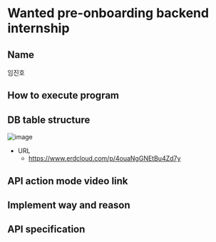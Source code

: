 # Wanted pre-onboarding backend internship

## Name
임진호

## How to execute program


## DB table structure
![image](https://github.com/Jake1152/wanted-pre-onboarding-backend/assets/74135462/23d67558-4747-4063-8a32-91026b9628cf)
- URL
  - https://www.erdcloud.com/p/4ouaNgGNEtBu4Zd7y

## API action mode video link


## Implement way and reason


## API specification 



